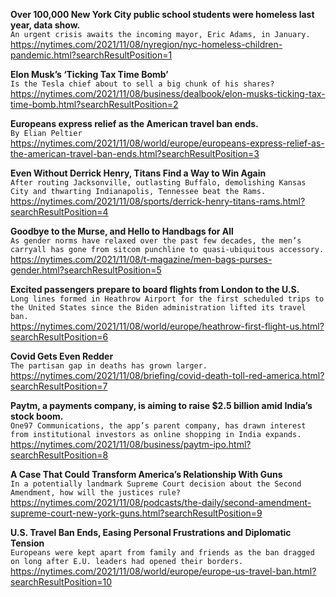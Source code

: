 **Over 100,000 New York City public school students were homeless last year, data show.**\
`An urgent crisis awaits the incoming mayor, Eric Adams, in January.`\
https://nytimes.com/2021/11/08/nyregion/nyc-homeless-children-pandemic.html?searchResultPosition=1

**Elon Musk’s ‘Ticking Tax Time Bomb’**\
`Is the Tesla chief about to sell a big chunk of his shares?`\
https://nytimes.com/2021/11/08/business/dealbook/elon-musks-ticking-tax-time-bomb.html?searchResultPosition=2

**Europeans express relief as the American travel ban ends.**\
`By Elian Peltier`\
https://nytimes.com/2021/11/08/world/europe/europeans-express-relief-as-the-american-travel-ban-ends.html?searchResultPosition=3

**Even Without Derrick Henry, Titans Find a Way to Win Again**\
`After routing Jacksonville, outlasting Buffalo, demolishing Kansas City and thwarting Indianapolis, Tennessee beat the Rams.`\
https://nytimes.com/2021/11/08/sports/derrick-henry-titans-rams.html?searchResultPosition=4

**Goodbye to the Murse, and Hello to Handbags for All**\
`As gender norms have relaxed over the past few decades, the men’s carryall has gone from sitcom punchline to quasi-ubiquitous accessory.`\
https://nytimes.com/2021/11/08/t-magazine/men-bags-purses-gender.html?searchResultPosition=5

**Excited passengers prepare to board flights from London to the U.S.**\
`Long lines formed in Heathrow Airport for the first scheduled trips to the United States since the Biden administration lifted its travel ban.`\
https://nytimes.com/2021/11/08/world/europe/heathrow-first-flight-us.html?searchResultPosition=6

**Covid Gets Even Redder**\
`The partisan gap in deaths has grown larger.`\
https://nytimes.com/2021/11/08/briefing/covid-death-toll-red-america.html?searchResultPosition=7

**Paytm, a payments company, is aiming to raise $2.5 billion amid India’s stock boom.**\
`One97 Communications, the app’s parent company, has drawn interest from institutional investors as online shopping in India expands.`\
https://nytimes.com/2021/11/08/business/paytm-ipo.html?searchResultPosition=8

**A Case That Could Transform America’s Relationship With Guns**\
`In a potentially landmark Supreme Court decision about the Second Amendment, how will the justices rule?`\
https://nytimes.com/2021/11/08/podcasts/the-daily/second-amendment-supreme-court-new-york-guns.html?searchResultPosition=9

**U.S. Travel Ban Ends, Easing Personal Frustrations and Diplomatic Tension**\
`Europeans were kept apart from family and friends as the ban dragged on long after E.U. leaders had opened their borders.`\
https://nytimes.com/2021/11/08/world/europe/europe-us-travel-ban.html?searchResultPosition=10

